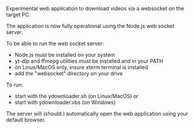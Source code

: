Experimental web application to download videos via a websocket on the target PC.

The application is now fully operational using the Node.js web socket server.

To be able to run the web socket server: 
- Node.js must be installed on your system
- yt-dlp and ffmepg utilities must be installed and in your PATH
- on Linux/MacOS only, insure xterm terminal is installed
- add the "websocket" directory on your drive

To run: 
- start with the ydownloader.sh (on Linux/MacOS)
   or
- start with ydownloader.vbs (on Windows)

The server will (should:) automatically open the web application using your default browser.
